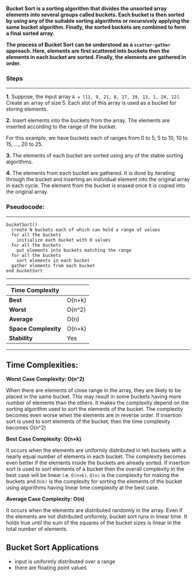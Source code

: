 **Bucket Sort is a sorting algorithm that divides the unsorted array elements into several groups called buckets. Each bucket is  then sorted by using any of the suitable sorting algorithms or recursively applying the same bucket algorithm. Finally, the sorted buckets are combined to form a final sorted array.**

**The process of Bucket Sort can be understood as a `scatter-gather` approach. Here, elements are first scattered into buckets then the elements in each bucket are sorted. Finally, the elements are gathered in order.**


### **Steps**
---
**1.** Suppose, the input array `A = [11, 9, 21, 8, 17, 19, 13, 1, 24, 12]`. Create an array of size 5. Each slot of this array is used as a bucket for storing elements.

**2.** Insert elements into the buckets from the array. The elements are inserted according to the range of the bucket.

For this example, we have buckets each of ranges from 0 to 5, 5 to 10, 10 to 15, ..., 20 to 25.

**3.** The elements of each bucket are sorted using any of the stable sorting algorithms.

**4.** The elements from each bucket are gathered. It is done by iterating through the bucket and inserting an individual element into the original array in each cycle. The element from the bucket is erased once it is copied into the original array.
   
### **Pseudocode:**
---
```
bucketSort()
  create N buckets each of which can hold a range of values
  for all the buckets
    initialize each bucket with 0 values
  for all the buckets
    put elements into buckets matching the range
  for all the buckets 
    sort elements in each bucket
  gather elements from each bucket
end bucketSort
```
---
| **Time Complexity**  |        |
| -------------------- | ------ |
| **Best**             | O(n+k) |
| **Worst**            | O(n^2) |
| **Average**          | O(n)   |
| **Space Complexity** | O(n+k) |
| **Stability**        | Yes    |
---

**Time Complexities:**
---

**Worst Case Complexity: O(n^2)**

When there are elements of close range in the array, they are likely to be placed in the same bucket. This may result in some buckets having more number of elements than the others. It makes the complexity depend on the sorting algorithm used to sort the elements of the bucket. The complexity becomes even worse when the elements are in reverse order. If insertion sort is used to sort elements of the bucket, then the time complexity becomes O(n^2)

**Best Case Complexity: O(n+k)**

It occurs when the elements are uniformly distributed in teh buckets with a nearly equal number of elements in each bucket. The complexity becomes even better if the elements inside the buckets are already sorted. If insertion sort is used to sort elements of a bucket then the overall complexity in the best case will be linear i.e. `O(n+k)`. `O(n)` is the complexity for making the buckets and `O(k)` is the complexity for sorting the elements of the bucket using algorithms having linear time complexity at the best case.

**Average Case Complexity: O(n)**

It occurs when the elements are distributed randomly in the array. Even if the elements are not distributed uniformly, bucket sort runs in linear time. It holds true until the sum of the squares of the bucket sizes is linear in the total number of elements.

**Bucket Sort Applications**
---

- input is uniformly distributed over a range
- there are floating point values